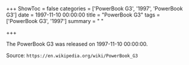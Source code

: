 +++
ShowToc = false
categories = ['PowerBook G3', '1997', 'PowerBook G3']
date = 1997-11-10 00:00:00
title = "PowerBook G3"
tags = ['PowerBook G3', '1997']
summary = " "

+++

The PowerBook G3 was released on 1997-11-10 00:00:00.

Source: `https://en.wikipedia.org/wiki/PowerBook_G3`


